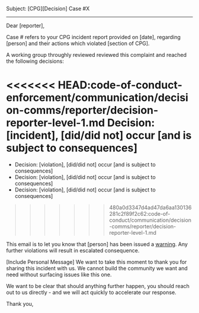 Subject: [CPG][Decision] Case #X

----

Dear [reporter],

Case # refers to your CPG incident report provided on [date], regarding [person] and their actions which violated [section of CPG].

A working group throughly reviewed reviewed this complaint and reached the following decisions:

<<<<<<< HEAD:code-of-conduct-enforcement/communication/decision-comms/reporter/decision-reporter-level-1.md
Decision: [incident], [did/did not] occur [and is subject to consequences]
=======
* Decision: [violation], [did/did not] occur [and is subject to consequences]
* Decision: [violation], [did/did not] occur [and is subject to consequences]
* Decision: [violation], [did/did not] occur [and is subject to consequences]
>>>>>>> 480a0d3347d4ad47da6aa130136281c2f89f2c62:code-of-conduct/communication/decision-comms/reporter/decision-reporter-level-1.md

This email is to let you know that [person] has been issued a [warning](https://github.com/osdiversity/osdiversity/blob/master/code-of-conduct/consequence-ladder.md). Any further violations will result in escalated consequence.

[Include Personal Message]
We want to take this moment to thank you for sharing this incident with us. We cannot build the community we want and need without surfacing issues like this one.

We want to be clear that should anything further happen, you should reach out to us directly - and we will act quickly to accelerate our response.  

Thank you,
